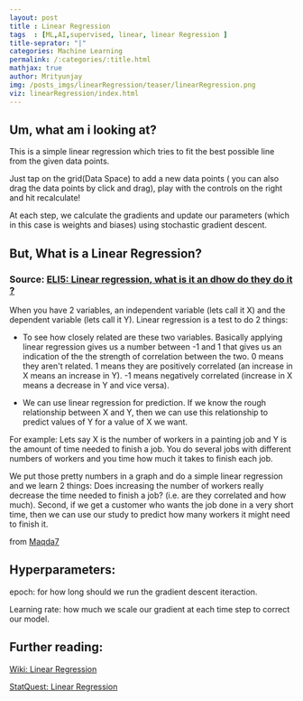 ```yaml
---
layout: post 
title : Linear Regression
tags  : [ML,AI,supervised, linear, linear Regression ]
title-seprator: "|"
categories: Machine Learning
permalink: /:categories/:title.html
mathjax: true
author: Mrityunjay
img: /posts_imgs/linearRegression/teaser/linearRegression.png
viz: linearRegression/index.html
---
```


## Um, what am i looking at?

This is a simple linear regression which tries to fit the best possible line from the given data points.

Just tap on the grid(Data Space) to add a new data points ( you can also drag the data points by click and drag),  play with the controls on the right and hit recalculate!

At each step, we calculate the gradients and update our parameters (which in this case is weights and biases) using stochastic gradient descent.

## But, What is a Linear Regression?

### Source: [ELI5: Linear regression, what is it an dhow do they do it ?](https://www.reddit.com/r/explainlikeimfive/comments/16xlsd/eli5_linear_regression_what_is_it_an_dhow_do_they/)

When you have 2 variables, an independent variable (lets call it X) and the dependent variable (lets call it Y). Linear regression is a test to do 2 things:

   * To see how closely related are these two variables. Basically applying linear regression gives us a number between -1 and 1 that gives us an indication of the the strength of correlation between the two. 0 means they aren't related. 1 means they are positively correlated (an increase in X means an increase in Y). -1 means negatively correlated (increase in X means a decrease in Y and vice versa).

   * We can use linear regression for prediction. If we know the rough relationship between X and Y, then we can use this relationship to predict values of Y for a value of X we want.

For example: Lets say X is the number of workers in a painting job and Y is the amount of time needed to finish a job. You do several jobs with different numbers of workers and you time how much it takes to finish each job.

We put those pretty numbers in a graph and do a simple linear regression and we learn 2 things: Does increasing the number of workers really decrease the time needed to finish a job? (i.e. are they correlated and how much). Second, if we get a customer who wants the job done in a very short time, then we can use our study to predict how many workers it might need to finish it.

from [Maqda7](https://www.reddit.com/user/Maqda7/)

## Hyperparameters:

epoch: for how long should we run the gradient descent iteraction.

Learning rate: how much we scale our gradient at each time step to correct our model.

## Further reading:
[Wiki: Linear Regression](https://en.m.wikipedia.org/wiki/Linear_regression#:~:text=In%20statistics%2C%20linear%20regression%20is,as%20dependent%20and%20independent%20variables.&text=Such%20models%20are%20called%20linear%20models.)

[StatQuest: Linear Regression](https://youtu.be/nk2CQITm_eo)

